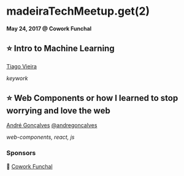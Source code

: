 # madeiraTechMeetup.g­et(2)
#### May 24, 2017 @ Cowork Funchal

## ⭐ Intro to Machine Learning
[Tiago Vieira](https://github.com/tiagoovieira)

_keywork_

## ⭐ Web Components or how I learned to stop worrying and love the web
[André Gonçalves](https://github.com/andregoncalves) [@andregoncalves](https://twitter.com/andregoncalves)

_web-components, react, js_

### Sponsors
🏢 [Cowork Funchal](http://www.coworkfunchal.pt/)
